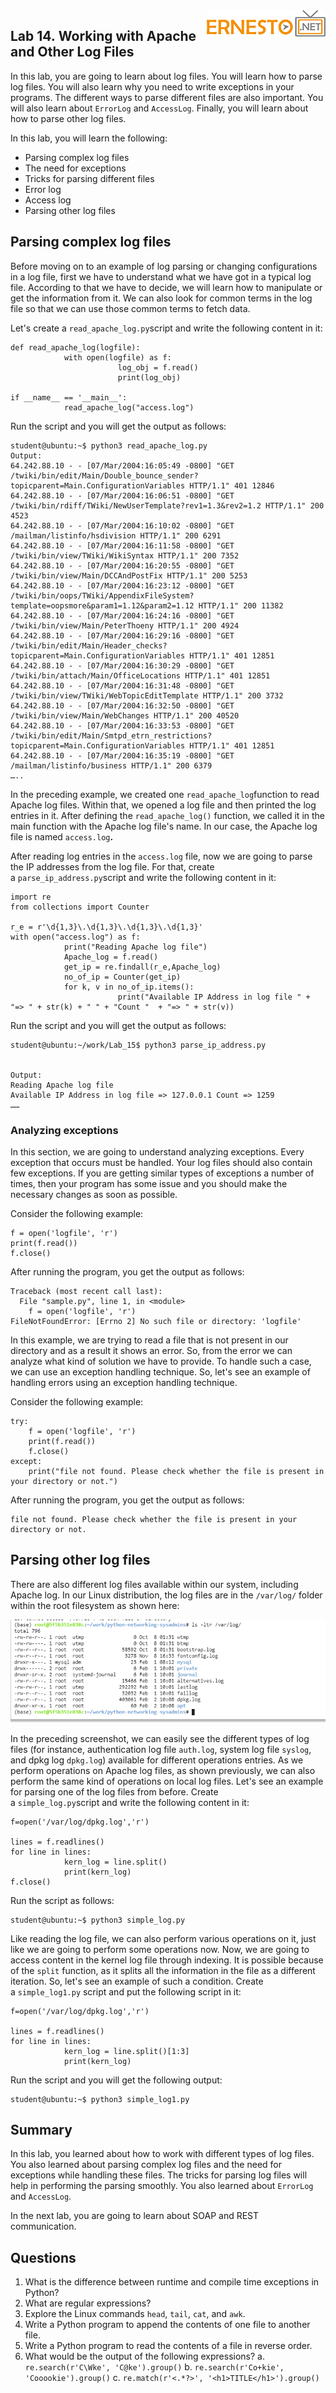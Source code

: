 <img align="right" src="./logo.png">

Lab 14. Working with Apache and Other Log Files
------------------------------------------------------------



In this lab, you are going to learn about log files. You will learn
how to parse log files. You will also learn why you need to write
exceptions in your programs. The different ways to parse different files
are also important. You will also learn about `ErrorLog` and
`AccessLog`. Finally, you will learn about how to parse other
log files.

In this lab, you will learn the following:


-   Parsing complex log files
-   The need for exceptions
-   Tricks for parsing different files
-   Error log
-   Access log
-   Parsing other log files


Parsing complex log files
--------------------------------------------

Before moving on to an example of log parsing or changing configurations
in a log file, first we have to understand what we have got in a typical
log file. According to that we have to decide, we will learn how to
manipulate or get the information from it. We can also look for common
terms in the log file so that we can use those common terms to fetch
data.


Let\'s create a `read_apache_log.py`script and write the
following content in it:


```
def read_apache_log(logfile):
            with open(logfile) as f:
                        log_obj = f.read()
                        print(log_obj)

if __name__ == '__main__':
            read_apache_log("access.log")
```

Run the script and you will get the output as follows:


```
student@ubuntu:~$ python3 read_apache_log.py
Output:
64.242.88.10 - - [07/Mar/2004:16:05:49 -0800] "GET /twiki/bin/edit/Main/Double_bounce_sender?topicparent=Main.ConfigurationVariables HTTP/1.1" 401 12846
64.242.88.10 - - [07/Mar/2004:16:06:51 -0800] "GET /twiki/bin/rdiff/TWiki/NewUserTemplate?rev1=1.3&rev2=1.2 HTTP/1.1" 200 4523
64.242.88.10 - - [07/Mar/2004:16:10:02 -0800] "GET /mailman/listinfo/hsdivision HTTP/1.1" 200 6291
64.242.88.10 - - [07/Mar/2004:16:11:58 -0800] "GET /twiki/bin/view/TWiki/WikiSyntax HTTP/1.1" 200 7352
64.242.88.10 - - [07/Mar/2004:16:20:55 -0800] "GET /twiki/bin/view/Main/DCCAndPostFix HTTP/1.1" 200 5253
64.242.88.10 - - [07/Mar/2004:16:23:12 -0800] "GET /twiki/bin/oops/TWiki/AppendixFileSystem?template=oopsmore&param1=1.12&param2=1.12 HTTP/1.1" 200 11382
64.242.88.10 - - [07/Mar/2004:16:24:16 -0800] "GET /twiki/bin/view/Main/PeterThoeny HTTP/1.1" 200 4924
64.242.88.10 - - [07/Mar/2004:16:29:16 -0800] "GET /twiki/bin/edit/Main/Header_checks?topicparent=Main.ConfigurationVariables HTTP/1.1" 401 12851
64.242.88.10 - - [07/Mar/2004:16:30:29 -0800] "GET /twiki/bin/attach/Main/OfficeLocations HTTP/1.1" 401 12851
64.242.88.10 - - [07/Mar/2004:16:31:48 -0800] "GET /twiki/bin/view/TWiki/WebTopicEditTemplate HTTP/1.1" 200 3732
64.242.88.10 - - [07/Mar/2004:16:32:50 -0800] "GET /twiki/bin/view/Main/WebChanges HTTP/1.1" 200 40520
64.242.88.10 - - [07/Mar/2004:16:33:53 -0800] "GET /twiki/bin/edit/Main/Smtpd_etrn_restrictions?topicparent=Main.ConfigurationVariables HTTP/1.1" 401 12851
64.242.88.10 - - [07/Mar/2004:16:35:19 -0800] "GET /mailman/listinfo/business HTTP/1.1" 200 6379
…..
```

In the preceding example, we created
one `read_apache_log`function to read Apache log files. Within
that, we opened a log file and then printed the log entries in it. After
defining the `read_apache_log()` function, we called it in the
main function with the Apache log file\'s name. In our case, the Apache
log file is named `access.log`**.**

After reading log entries in the `access.log` file, now we are
going to parse the IP addresses from the log file. For that, create
a `parse_ip_address.py`script and write the following content
in it:


```
import re
from collections import Counter

r_e = r'\d{1,3}\.\d{1,3}\.\d{1,3}\.\d{1,3}'
with open("access.log") as f:
            print("Reading Apache log file")
            Apache_log = f.read()
            get_ip = re.findall(r_e,Apache_log)
            no_of_ip = Counter(get_ip)
            for k, v in no_of_ip.items():
                        print("Available IP Address in log file " + "=> " + str(k) + " " + "Count "  + "=> " + str(v))
```

Run the script and you will get the output as follows:


```
student@ubuntu:~/work/Lab_15$ python3 parse_ip_address.py


Output:
Reading Apache log file
Available IP Address in log file => 127.0.0.1 Count => 1259
……
```


### Analyzing exceptions



In this section, we are going to understand
analyzing exceptions. Every exception that occurs must be handled. Your
log files should also contain few exceptions. If you are getting similar
types of exceptions a number of times, then your program has some issue
and you should make the necessary changes as soon as possible.

Consider the following example:


```
f = open('logfile', 'r')
print(f.read())
f.close()
```

After running the program, you get the output as follows:


```
Traceback (most recent call last):
  File "sample.py", line 1, in <module>
    f = open('logfile', 'r')
FileNotFoundError: [Errno 2] No such file or directory: 'logfile'
```

In this example, we are trying to read a file that is not present in our
directory and as a result it shows an error. So, from the error we can
analyze what kind of solution we have to provide. To handle such a case,
we can use an exception handling technique. So, let\'s see an example of
handling errors using an exception handling technique.

Consider the following example:


```
try:
    f = open('logfile', 'r')
    print(f.read())
    f.close()
except:
    print("file not found. Please check whether the file is present in your directory or not.")
```

After running the program, you get the output as follows:


```
file not found. Please check whether the file is present in your directory or not.
```


Parsing other log files
------------------------------------------



There are also different log files available
within our system, including Apache log. In our Linux distribution, the
log files are in the `/var/log/` folder within the root
filesystem as shown here:


![](./images/7f26ec0b-2ec6-45f8-9657-7a7db7bcb751.png)


In the preceding screenshot, we can easily see the different types of
log files (for instance, authentication log file `auth.log`,
system log file `syslog`, and dpkg log `dpkg.log`)
available for different operations entries. As we perform operations on
Apache log files, as shown previously, we can also perform the same kind
of operations on local log files. Let\'s see an example for parsing one
of the log files from before. Create
a `simple_log.py`script and write the following content in it:


```
f=open('/var/log/dpkg.log','r')

lines = f.readlines()
for line in lines:
            kern_log = line.split()
            print(kern_log)
f.close()
```

Run the script as follows:


```
student@ubuntu:~$ python3 simple_log.py
```


Like reading the log file, we can also perform various operations
on it, just like we are going to perform some operations now. Now, we
are going to access content in the kernel log file through indexing. It
is possible because of the `split` function, as it splits all
the information in the file as a different iteration. So, let\'s see an
example of such a condition. Create a `simple_log1.py` script
and put the following script in it:


```
f=open('/var/log/dpkg.log','r')

lines = f.readlines()
for line in lines:
            kern_log = line.split()[1:3]
            print(kern_log)
```

Run the script and you will get the following output:


```
student@ubuntu:~$ python3 simple_log1.py
```


Summary
--------------------------



In this lab, you learned about how to work with different types of
log files. You also learned about parsing complex log files and the need
for exceptions while handling these files. The tricks for parsing log
files will help in performing the parsing smoothly. You also learned
about `ErrorLog` and `AccessLog`.

In the next lab, you are going to learn about SOAP and REST
communication.



Questions
----------------------------


1.  What is the difference between runtime and compile time exceptions
    in Python?
2.  What are regular expressions?
3.  Explore the Linux commands `head`, `tail`,
    `cat`, and `awk`.
4.  Write a Python program to append the contents of one file to another
    file.
5.  Write a Python program to read the contents of a file in reverse
    order.
6.  What would be the output of the following expressions?
    a.  `re.search(r'C\Wke', 'C@ke').group()`
    b.  `re.search(r'Co+kie', 'Cooookie').group()`
    c.  `re.match(r'<.*?>', '<h1>TITLE</h1>').group()`
    

